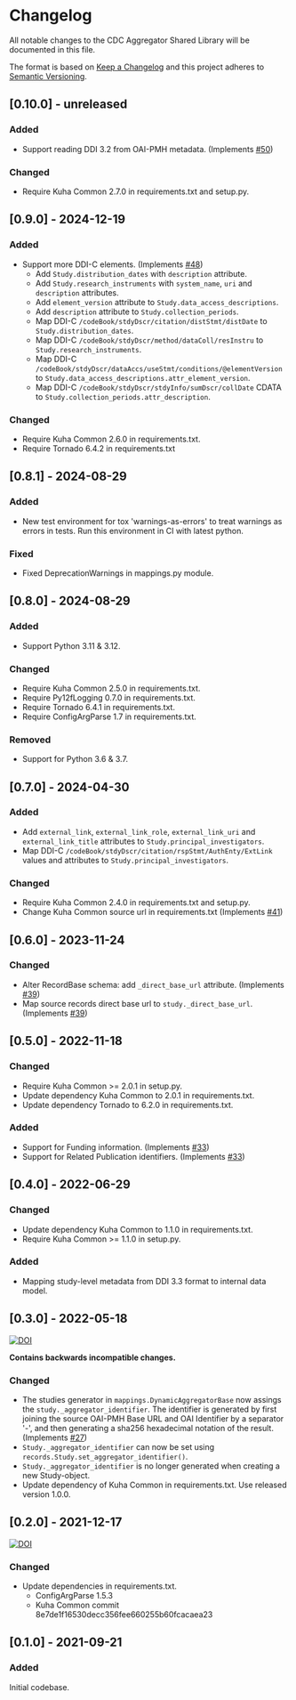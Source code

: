# Changelog

All notable changes to the CDC Aggregator Shared Library will be documented in this file.

The format is based on [Keep a Changelog](http://keepachangelog.com/en/1.0.0/) and this project adheres to [Semantic Versioning](http://semver.org/spec/v2.0.0.html).


## [0.10.0] - unreleased

### Added

- Support reading DDI 3.2 from OAI-PMH metadata. (Implements
  [#50](https://github.com/cessda/cessda.cdc.aggregator.shared-library/issues/50))

### Changed

- Require Kuha Common 2.7.0 in requirements.txt and setup.py.


## [0.9.0] - 2024-12-19

### Added

- Support more DDI-C elements. (Implements
  [#48](https://github.com/cessda/cessda.cdc.aggregator.shared-library/issues/48))
  - Add `Study.distribution_dates` with `description` attribute.
  - Add `Study.research_instruments` with `system_name`, `uri` and
    `description` attributes.
  - Add `element_version` attribute to `Study.data_access_descriptions`.
  - Add `description` attribute to `Study.collection_periods`.
  - Map DDI-C `/codeBook/stdyDscr/citation/distStmt/distDate` to
    `Study.distribution_dates`.
  - Map DDI-C `/codeBook/stdyDscr/method/dataColl/resInstru` to
    `Study.research_instruments`.
  - Map DDI-C
    `/codeBook/stdyDscr/dataAccs/useStmt/conditions/@elementVersion`
    to `Study.data_access_descriptions.attr_element_version`.
  - Map DDI-C `/codeBook/stdyDscr/stdyInfo/sumDscr/collDate` CDATA to
    `Study.collection_periods.attr_description`.

### Changed

- Require Kuha Common 2.6.0 in requirements.txt.
- Require Tornado 6.4.2 in requirements.txt


## [0.8.1] - 2024-08-29

### Added

- New test environment for tox 'warnings-as-errors' to treat warnings
  as errors in tests. Run this environment in CI with latest python.

### Fixed

- Fixed DeprecationWarnings in mappings.py module.


## [0.8.0] - 2024-08-29

### Added

- Support Python 3.11 & 3.12.

### Changed

- Require Kuha Common 2.5.0 in requirements.txt.
- Require Py12fLogging 0.7.0 in requirements.txt.
- Require Tornado 6.4.1 in requirements.txt.
- Require ConfigArgParse 1.7 in requirements.txt.

### Removed

- Support for Python 3.6 & 3.7.


## [0.7.0] - 2024-04-30

### Added

- Add `external_link`, `external_link_role`, `external_link_uri` and
  `external_link_title` attributes to `Study.principal_investigators`.
- Map DDI-C `/codeBook/stdyDscr/citation/rspStmt/AuthEnty/ExtLink`
  values and attributes to `Study.principal_investigators`.

### Changed

- Require Kuha Common 2.4.0 in requirements.txt and setup.py.
- Change Kuha Common source url in requirements.txt (Implements
  [#41](https://github.com/cessda/cessda.cdc.aggregator.shared-library/issues/41))


## [0.6.0] - 2023-11-24

### Changed

- Alter RecordBase schema: add `_direct_base_url` attribute. (Implements
  [#39](https://github.com/cessda/cessda.cdc.aggregator.shared-library/issues/39))
- Map source records direct base url to `study._direct_base_url`. (Implements
  [#39](https://github.com/cessda/cessda.cdc.aggregator.shared-library/issues/39))


## [0.5.0] - 2022-11-18

### Changed

- Require Kuha Common >= 2.0.1 in setup.py.
- Update dependency Kuha Common to 2.0.1 in requirements.txt.
- Update dependency Tornado to 6.2.0 in requirements.txt.

### Added

- Support for Funding information. (Implements
  [#33](https://bitbucket.org/cessda/cessda.cdc.aggregator.shared-library/issues/33))
- Support for Related Publication identifiers. (Implements
  [#33](https://bitbucket.org/cessda/cessda.cdc.aggregator.shared-library/issues/33))


## [0.4.0] - 2022-06-29

### Changed

- Update dependency Kuha Common to 1.1.0 in requirements.txt.
- Require Kuha Common >= 1.1.0 in setup.py.

### Added

- Mapping study-level metadata from DDI 3.3 format to internal data
  model.


## [0.3.0] - 2022-05-18
[![DOI](https://zenodo.org/badge/DOI/10.5281/zenodo.6577777.svg)](https://doi.org/10.5281/zenodo.6577777)

**Contains backwards incompatible changes.**

### Changed

- The studies generator in `mappings.DynamicAggregatorBase` now assings
  the `study._aggregator_identifier`. The identifier is generated by
  first joining the source OAI-PMH Base URL and OAI Identifier by a
  separator '-', and then generating a sha256 hexadecimal notation of
  the result. (Implements [#27](https://bitbucket.org/cessda/cessda.cdc.aggregator.shared-library/issues/27))
- `Study._aggregator_identifier` can now be set using
  `records.Study.set_aggregator_identifier()`.
- `Study._aggregator_identifier` is no longer generated when creating a new
  Study-object.
- Update dependency of Kuha Common in requirements.txt. Use released
  version 1.0.0.


## [0.2.0] - 2021-12-17
[![DOI](https://zenodo.org/badge/DOI/10.5281/zenodo.5779958.svg)](https://doi.org/10.5281/zenodo.5779958)

### Changed

- Update dependencies in requirements.txt.
  - ConfigArgParse 1.5.3
  - Kuha Common commit 8e7de1f16530decc356fee660255b60fcacaea23


## [0.1.0] - 2021-09-21

### Added

Initial codebase.
